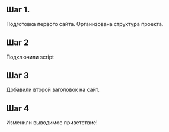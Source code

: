 ## Шаг 1.

Подготовка первого сайта. Организована структура проекта.

## Шаг 2

Подключили script

## Шаг 3

Добавили второй заголовок на сайт.

## Шаг 4

Изменили выводимое приветствие!
